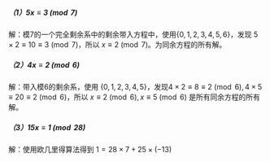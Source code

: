##### （1）$5x \equiv 3 \pmod 7$
解：模7的一个完全剩余系中的剩余带入方程中，使用$\{0,1,2,3,4,5,6\}$，发现 $5 \times2 \equiv 10 \equiv 3 \pmod 7$，所以 $x \equiv 2 \pmod 7$。为同余方程的所有解。

##### （2）$4x \equiv 2 \pmod 6$

解：带入模6的剩余系，使用 $\{0,1,2,3,4,5\}$，发现$4 \times 2 \equiv 8 \equiv 2 \pmod 6, 4 \times 5 \equiv 20 \equiv 2 \pmod 6$，所以 $x \equiv 2\pmod 6, x \equiv 5 \pmod 6$ 是所有同余方程的所有解。

##### （3）$15x \equiv 1 \pmod {28}$

解：使用欧几里得算法得到 $1 = 28 \times 7 + 25 \times (-13)$

